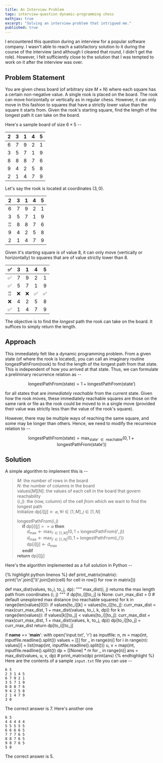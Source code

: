 ```yaml
---
title: An Interview Problem
tags: interview-question dynamic-programming chess
mathjax: true
excerpt: "Solving an interview problem that intrigued me."
published: true
---
```


I encountered this question during an interview for a popular software company.
I wasn't able to reach a satisfactory solution to it during the course of the
interview (and although I cleared that round, I didn't get the role). However, I
felt sufficiently close to the solution that I was tempted to work on it after
the interview was over.

## Problem Statement

You are given chess board (of arbitrary size $M \times N$) where each square has
a certain non-negative value. A single rook is placed on the board. The rook can
move horizontally or vertically as in regular chess. However, it can only move
in this fashion to squares that have a strictly lower value than the square it
starts from. Given the rook's starting square, find the length of the longest
path it can take on the board.

Here's a sample board of size $6 \times 5$ --

|2|3|1|4|5|
|:-:|:-:|:-:|:-:|:-:|
|6| 7| 9| 2| 1|
|3| 5| 7| 1| 9|
|8| 8| 8| 7| 6|
|9| 4| 2| 5| 8|
|2| 1| 4| 7| 9|

Let's say the rook is located at coordinates $(3, 0)$.

|2|3|1|4|5|
|:-:|:-:|:-:|:-:|:-:|
|6| 7| 9| 2| 1|
|3| 5| 7| 1| 9|
|♖| 8| 8| 7| 6|
|9| 4| 2| 5| 8|
|2| 1| 4| 7| 9|

Given it's starting square is of value $8$, it can only move (vertically or
horizontally) to squares that are of value strictly lower than $8$.

|✅|3|1|4|5|
|:-:|:-:|:-:|:-:|:-:|
|✅| 7| 9| 2| 1|
|✅| 5| 7| 1| 9|
|♖| ❌| ❌| ✅| ✅|
|❌| 4| 2| 5| 8|
|✅| 1| 4| 7| 9|

The objective is to find the *longest* path the rook can take on the board. It
suffices to simply return the length.

## Approach

This immediately felt like a dynamic programming problem. From a given state (of
where the rook is located), you can call an imaginary routine
$\text{longestPathFrom(rook)}$ to find the length of the longest path from that
state. This is independent of how you arrived at that state. Thus, we can
formulate a preliminary recurrence relation as --

$$ \text{longestPathFrom(state)} = 1 + \text{longestPathFrom}(\text{state}') $$

for all states that are *immediately reachable* from the current state. Given
how the rook moves, these immediately reachable squares are those on the same
rank or file as the rook could be moved to in a single move (provided their
value was strictly less than the value of the rook's square).

However, there may be multiple ways of reaching the same square, and some may be
longer than others. Hence, we need to modify the recurrence relation to --

$$ \text{longestPathFrom(state)} = \max_{\text{state}'\ \in \text{
    reachable}}\left(0, 1 + \text{longestPathFrom}(\text{state}')\right) $$

## Solution

A simple algorithm to implement this is --

> $M$: the number of rows in the board   
> $N$: the number of columns in the board  
> $\text{values}[M][N]$: the values of each cell in the board that govern
> reachability  
> $(i, j)$: the (row, column) of the cell *from* which we want to find the
> longest path  
> Initialize $\text{dp}[i][j] \leftarrow \varnothing, \forall i \in [1, M], j \in [1, N]$  
>
> $\text{longestPathFrom}(i, j)$  
> $\quad$**if** $\text{dp}[i][j] == \varnothing$ **then**  
> $\qquad d_{\max} \leftarrow \max_{i' \in [1, M]}(0, 1 +
> \text{longestPathFrom}(i', j))$  
> $\qquad d_{\max} \leftarrow \max_{j' \in [1, N]}
> (0, 1 + \text{longestPathFrom}(i, j'))$  
> $\qquad \text{dp}[i][j] \leftarrow d_{\max}$  
> $\quad$**endif**  
> **return** $\text{dp}[i][j]$

Here's the algorithm implemented as a full solution in Python --

{% highlight python linenos %}
def print_matrix(matrix):
    print('\n'.join(['\t'.join([str(cell) for cell in row]) for row in matrix]))

def max_dist(values, to_i, to_j, dp):
    """
    max_dist(i, j) returns the max length path from coordinates (i, j)
    """
    if dp[to_i][to_j] is None:
        curr_max_dist = 0 # default unexplored max distance (no reachable squares)
        for k in range(len(values[0])):
            if values[to_i][k] < values[to_i][to_j]:
                curr_max_dist = max(curr_max_dist, 1 + max_dist(values, to_i, k, dp))
        for k in range(len(values)):
            if values[k][to_j] < values[to_i][to_j]:
                curr_max_dist = max(curr_max_dist, 1 + max_dist(values, k, to_j, dp))
        dp[to_i][to_j] = curr_max_dist
    return dp[to_i][to_j]

if __name__ == '__main__':
    with open('input.txt', 'r') as inputfile:
        n, m = map(int, inputfile.readline().split())
        values = [[] for _ in range(n)]
        for i in range(n):
            values[i] = list(map(int, inputfile.readline().split()))
        u, v = map(int, inputfile.readline().split())
        dp = [[None] * m for _ in range(n)]
        ans = max_dist(values, u, v, dp)
        # print_matrix(dp)
        print(ans)
{% endhighlight %}
Here are the contents of a sample `input.txt` file you can use --

```
6 5
2 3 1 4 5
6 7 9 2 1
3 5 7 1 9
8 8 8 7 6
9 4 2 5 8
2 1 4 7 9
3 0
```

The correct answer is $7$. Here's another one

```
6 5
4 4 4 4 4
5 5 5 5 5
6 6 6 6 5
7 7 7 6 5
8 8 7 6 5
9 8 7 6 5
5 0
```

The correct answer is $5$.